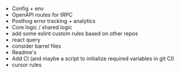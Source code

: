 - Config + env
- OpenAPI routes for tRPC
- Posthog error tracking + analytics
- Core logic / shared logic
- add some eslint custom rules based on other repos
- react query
- consider barrel files
- Readme's
- Add CI (and maybe a script to initialize required variables in git CI)
- cursor rules
